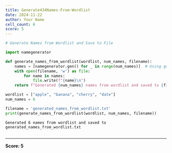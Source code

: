 ```yaml
---
title: Generate434Names-From-Wordlist
date: 2024-11-22
author: Your Name
cell_count: 6
score: 5
---
```


```python
# Generate Names from Wordlist and Save to File
```


```python
import namegenerator
```


```python
def generate_names_from_wordlist(wordlist, num_names, filename):
    names = [namegenerator.gen() for _ in range(num_names)]  # Using gen as default function
    with open(filename, 'w') as file:
        for name in names:
            file.write(f"{name}\n")
    return f"Generated {num_names} names from wordlist and saved to {filename}"

```


```python
wordlist = ["apple", "banana", "cherry", "date"]
num_names = 6
```


```python
filename = 'generated_names_from_wordlist.txt'
print(generate_names_from_wordlist(wordlist, num_names, filename))
```

    Generated 6 names from wordlist and saved to generated_names_from_wordlist.txt



```python

```


---
**Score: 5**
